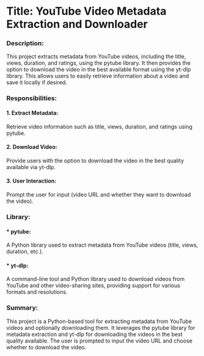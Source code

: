 
# Title: YouTube Video Metadata Extraction and Downloader


### Description:
This project extracts metadata from YouTube videos, including the title, views, duration, and ratings, using the pytube library. It then provides the option to download the video in the best available format using the yt-dlp library. This allows users to easily retrieve information about a video and save it locally if desired.

### Responsibilities:
#### 1. Extract Metadata:
Retrieve video information such as title, views, duration, and ratings using pytube.
#### 2. Download Video: 
Provide users with the option to download the video in the best quality available via yt-dlp.
#### 3. User Interaction: 
Prompt the user for input (video URL and whether they want to download the video).

### Library:
#### * pytube: 
A Python library used to extract metadata from YouTube videos (title, views, duration, etc.).
#### * yt-dlp: 
A command-line tool and Python library used to download videos from YouTube and other video-sharing sites, providing support for various formats and resolutions.

### Summary:
This project is a Python-based tool for extracting metadata from YouTube videos and optionally downloading them. It leverages the pytube library for metadata extraction and yt-dlp for downloading the videos in the best quality available. The user is prompted to input the video URL and choose whether to download the video.





